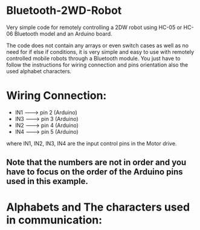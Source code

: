 # Bluetooth-2WD-Robot
Very simple code for remotely controlling a 2DW robot using HC-05 or HC-06 Bluetooth model and an Arduino board.


The code does not contain any arrays or even switch cases as well as no need for if else if conditions, it is very simple and easy to use with remotely controlled mobile robots through a Bluetooth module. You just have to follow the instructions for wiring connection and pins orientation also the used alphabet characters.

# Wiring Connection:

- IN1  ---> pin 2 (Arduino)
- IN3  ---> pin 3 (Arduino)
- IN2  ---> pin 4 (Arduino)
- IN4  ---> pin 5 (Arduino)

where IN1, IN2, IN3, IN4 are the input control pins in the Motor drive.

## Note that the numbers are not in order and you have to focus on the order of the Arduino pins used in this example.

# Alphabets and The characters used in communication:




